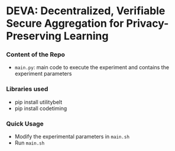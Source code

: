 # DEVA: Decentralized, Verifiable Secure Aggregation for Privacy-Preserving Learning #

### Content of the Repo ###
* `main.py`: main code to execute the experiment and contains the experiment parameters

### Libraries used ###
* pip install utilitybelt
* pip install codetiming

### Quick Usage ###
* Modify the experimental parameters in `main.sh`
* Run `main.sh` 
